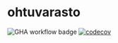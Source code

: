 # ohtuvarasto

![GHA workflow badge](https://github.com/JoJoensuu/ohtuvarasto/workflows/CI/badge.svg)
[![codecov](https://codecov.io/gh/JoJoensuu/ohtuvarasto/branch/main/graph/badge.svg?token=XXBUFKD4FJ)](https://codecov.io/gh/JoJoensuu/ohtuvarasto)
